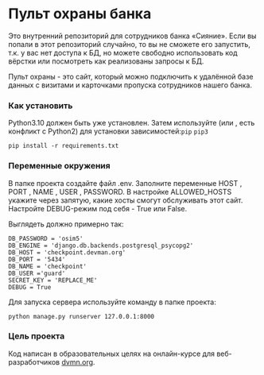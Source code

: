 # Пульт охраны банка

Это внутренний репозиторий для сотрудников банка «Сияние». Если вы попали в
этот репозиторий случайно, то вы не сможете его запустить, т.к. у вас нет
доступа к БД, но можете свободно использовать код вёрстки или посмотреть как
реализованы запросы к БД.

Пульт охраны - это сайт, который можно подключить к удалённой базе данных с
визитами и карточками пропуска сотрудников нашего банка.

### Как установить 
Python3.10 должен быть уже установлен. Затем используйте (или , есть конфликт с Python2) для установки зависимостей:`pip` `pip3`

```
pip install -r requirements.txt
```
### Переменные окружения
В папке проекта создайте файл .env. Заполните переменные HOST , PORT , NAME , USER , PASSWORD. В настройке
ALLOWED_HOSTS укажите через запятую, какие хосты смогут обслуживать этот сайт. Настройте DEBUG-режим под
себя - True или False.

Выглядеть должно примерно так:

```
DB_PASSWORD = 'osim5'
DB_ENGINE = 'django.db.backends.postgresql_psycopg2'
DB_HOST = 'checkpoint.devman.org'
DB_PORT = '5434'
DB_NAME = 'checkpoint'
DB_USER ='guard'
SECRET_KEY = 'REPLACE_ME'
DEBUG = True
```
Для запуска сервера используйте команду в папке проекта:
```
python manage.py runserver 127.0.0.1:8000
```
### Цель проекта

Код написан в образовательных целях на онлайн-курсе для веб-разработчиков [dvmn.org](https://dvmn.org/).
